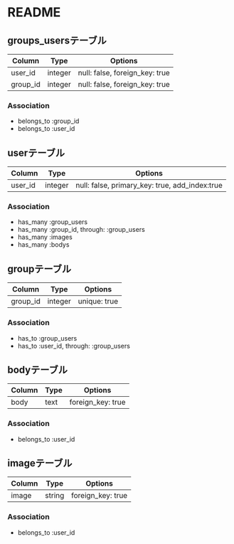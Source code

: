 # README

## groups_usersテーブル
|Column|Type|Options|
|------|----|-------|
|user_id|integer|null: false, foreign_key: true|
|group_id|integer|null: false, foreign_key: true|

### Association
- belongs_to :group_id
- belongs_to :user_id


## userテーブル
|Column|Type|Options|
|------|----|-------|
|user_id|integer|null: false, primary_key: true, add_index:true|

### Association
- has_many :group_users
- has_many :group_id, through: :group_users
- has_many :images
- has_many :bodys


## groupテーブル
|Column|Type|Options|
|------|----|-------|
|group_id|integer|unique: true|

### Association
- has_to :group_users
- has_to :user_id, through: :group_users


## bodyテーブル
|Column|Type|Options|
|------|----|-------|
|body|text|foreign_key: true|

### Association
- belongs_to :user_id


## imageテーブル
|Column|Type|Options|
|------|----|-------|
|image|string|foreign_key: true|

### Association
- belongs_to :user_id

